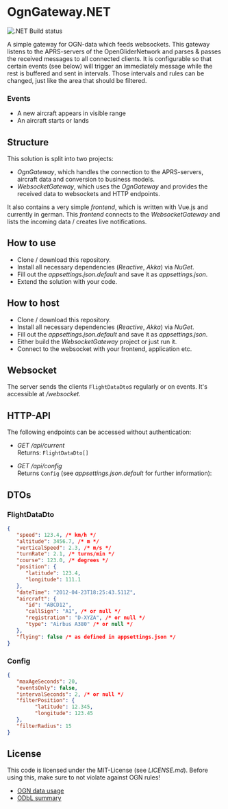 # OgnGateway.NET
![.NET Build status](https://github.com/neon-JS/ogngatewaynet/workflows/.NET/badge.svg)

A simple gateway for OGN-data which feeds websockets.
This gateway listens to the APRS-servers of the OpenGliderNetwork and parses & passes the received messages to all
connected clients. It is configurable so that certain events (see below) will trigger an immediately message
while the rest is buffered and sent in intervals. Those intervals and rules can be changed, just like the area
that should be filtered.

### Events
- A new aircraft appears in visible range
- An aircraft starts or lands

## Structure
This solution is split into two projects:

- _OgnGateway_, which handles the connection to the APRS-servers, aircraft data and conversion to business models.
- _WebsocketGateway_, which uses the _OgnGateway_ and provides the received data to websockets and HTTP endpoints.

It also contains a very simple _frontend_, which is written with Vue.js and currently in german.
This _frontend_ connects to the _WebsocketGateway_ and lists the incoming data / creates live notifications.

## How to use
- Clone / download this repository.
- Install all necessary dependencies (_Reactive_, _Akka_) via _NuGet_.
- Fill out the _appsettings.json.default_ and save it as _appsettings.json_.
- Extend the solution with your code.

## How to host
- Clone / download this repository.
- Install all necessary dependencies (_Reactive_, _Akka_) via _NuGet_.
- Fill out the _appsettings.json.default_ and save it as _appsettings.json_.
- Either build the _WebsocketGateway_ project or just run it.
- Connect to the websocket with your frontend, application etc.

## Websocket
The server sends the clients `FlightDataDto`s regularly or on events. 
It's accessible at _/websocket_.

## HTTP-API
The following endpoints can be accessed without authentication:

- _GET /api/current_  
Returns: `FlightDataDto[]`

- _GET /api/config_  
Returns `Config` (see _appsettings.json.default_ for further information): 


## DTOs
### FlightDataDto
```json
{
   "speed": 123.4, /* km/h */
   "altitude": 3456.7, /* m */
   "verticalSpeed": 2.3, /* m/s */
   "turnRate": 2.1, /* turns/min */
   "course": 123.0, /* degrees */
   "position": {
      "latitude": 123.4,
      "longitude": 111.1
   },
   "dateTime": "2012-04-23T18:25:43.511Z",
   "aircraft": {
      "id": "ABCD12",
      "callSign": "A1", /* or null */
      "registration": "D-XYZA", /* or null */
      "type": "Airbus A380" /* or null */
   },
   "flying": false /* as defined in appsettings.json */
}
```

### Config
```json
{
   "maxAgeSeconds": 20,
   "eventsOnly": false,
   "intervalSeconds": 2, /* or null */
   "filterPosition": {
         "latitude": 12.345,
         "longitude": 123.45
   },
   "filterRadius": 15
}       
```

## License
This code is licensed under the MIT-License (see _LICENSE.md_).
Before using this, make sure to not violate against OGN rules!

- [OGN data usage](https://www.glidernet.org/ogn-data-usage/)
- [ODbL summary](https://opendatacommons.org/licenses/odbl/summary/)
